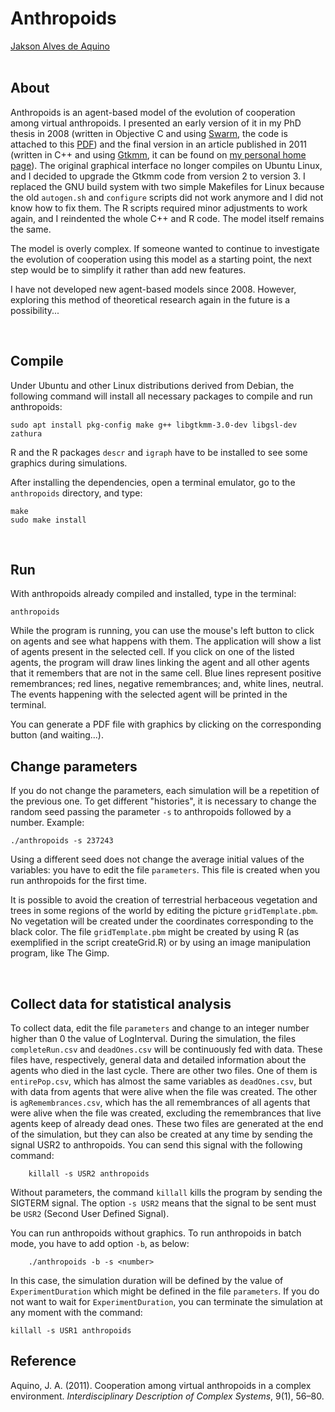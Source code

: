 
# Anthropoids

[Jakson Alves de Aquino](https://dadoseteorias.blogspot.com)  
 

## About

Anthropoids is an agent-based model of the evolution of cooperation among
virtual anthropoids. I presented an early version of it in my PhD thesis in
2008 (written in Objective C and using
[Swarm](http://www.swarm.org/wiki/Main_Page), the code is attached to this
[PDF](https://repositorio.ufmg.br/bitstream/1843/VCSA-7FFHRY/1/jakson_aquino_2008_tese_evolucao_da_cooperacao.pdf))
and the final version in an article published in 2011 (written in C++ and
using [Gtkmm](https://gtkmm.org/en/index.html), it can be found on [my
personal home page](http://dadoseteorias.blogspot.com/p/about-me.html)). The
original graphical interface no longer compiles on Ubuntu Linux, and I decided
to upgrade the Gtkmm code from version 2 to version 3. I replaced the GNU
build system with two simple Makefiles for Linux because the old `autogen.sh`
and `configure` scripts did not work anymore and I did not know how to fix
them. The R scripts required minor adjustments to work again, and I reindented
the whole C++ and R code. The model itself remains the same.

The model is overly complex. If someone wanted to continue to investigate the
evolution of cooperation using this model as a starting point, the next step
would be to simplify it rather than add new features.

I have not developed new agent-based models since 2008. However, exploring this
method of theoretical research again in the future is a possibility...

 

## Compile

Under Ubuntu and other Linux distributions derived from Debian, the following
command will install all necessary packages to compile and run anthropoids:

```
sudo apt install pkg-config make g++ libgtkmm-3.0-dev libgsl-dev zathura
```

R and the R packages `descr` and `igraph` have to be installed to see some
graphics during simulations.

After installing the dependencies, open a terminal emulator, go to
the `anthropoids` directory, and type:

```
make
sudo make install
```
 

## Run

With anthropoids already compiled and installed, type in the terminal:

```
anthropoids
```

While the program is running, you can use the mouse's left button to click on
agents and see what happens with them. The application will show a list of
agents present in the selected cell. If you click on one of the listed agents,
the program will draw lines linking the agent and all other agents that it
remembers that are not in the same cell. Blue lines represent positive
remembrances; red lines, negative remembrances; and, white lines, neutral. The
events happening with the selected agent will be printed in the terminal.

You can generate a PDF file with graphics by clicking on the
corresponding button (and waiting\...).

## Change parameters

If you do not change the parameters, each simulation will be a
repetition of the previous one. To get different "histories", it is necessary
to change the random seed passing the parameter `-s` to anthropoids
followed by a number. Example:

```
./anthropoids -s 237243
```

Using a different seed does not change the average initial values of the
variables: you have to edit the file `parameters`. This file is
created when you run anthropoids for the first time.

It is possible to avoid the creation of terrestrial herbaceous vegetation
and trees in some regions of the world by editing the picture
`gridTemplate.pbm`. No vegetation will be created under the
coordinates corresponding to the black color. The file
`gridTemplate.pbm` might be created by using R (as exemplified in the
script createGrid.R) or by using an image manipulation program, like The
Gimp.

 

## Collect data for statistical analysis

To collect data, edit the file `parameters` and change to an integer
number higher than 0 the value of LogInterval. During the simulation,
the files `completeRun.csv` and `deadOnes.csv` will be continuously
fed with data. These files have, respectively, general data and detailed
information about the agents who died in the last cycle. There are other
two files. One of them is `entirePop.csv`, which has almost the
same variables as `deadOnes.csv`, but with data from agents that were
alive when the file was created. The other is `agRemembrances.csv`,
which has the all remembrances of all agents that were alive when the
file was created, excluding the remembrances that live agents keep of
already dead ones. These two files are generated at the end of the
simulation, but they can also be created at any time by sending the
signal USR2 to anthropoids. You can send this signal with the following
command:

```
    killall -s USR2 anthropoids
```

Without parameters, the command `killall` kills the program by sending
the SIGTERM signal. The option `-s USR2` means that the signal to be
sent must be `USR2` (Second User Defined Signal).

You can run anthropoids without graphics. To run anthropoids in batch mode,
you have to add option `-b`, as below:

```
    ./anthropoids -b -s <number>
```

In this case, the simulation duration will be defined by the value of
`ExperimentDuration` which might be defined in the file
`parameters`. If you do not want to wait for `ExperimentDuration`,
you can terminate the simulation at any moment with the command:

```
killall -s USR1 anthropoids
```


## Reference

Aquino, J. A. (2011).
Cooperation among virtual anthropoids in a complex environment.
_Interdisciplinary Description of Complex Systems_, 9(1), 56–80.
